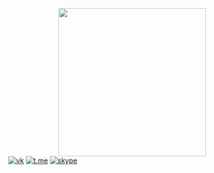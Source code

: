 <div id="header" align="center">
  <img src="https://media.giphy.com/media/L3NCw3UC3Gw36P5s4C/giphy.gif" width="300"/>
</div>
<div id="badges">
  <a href="https://vk.com/id155832073"><img src="https://img.shields.io/twitter/url?color=blue&label=%D0%B2%D0%BA%D0%BE%D0%BD%D1%82%D0%B0%D0%BA%D1%82%D0%B5&logo=vk&logoColor=white&style=plastic&url=https%3A%2F%2Fvk.com" alt="vk"/></a>
  <a href="https://t.me/Katerina_Ivankova"><img src="https://img.shields.io/twitter/url?color=blue&label=t.me&logo=telegram&logoColor=white&style=plastic&url=https%3A%2F%2Ftelegram.org" alt="t.me"/></a>
  <a href="https://join.skype.com/invite/mdxROz81VMYU"><img src="https://img.shields.io/twitter/url?color=blue&label=Skype&logo=skype&logoColor=white&style=plastic&url=https%3A%2F%2Fskype.com" alt="skype"/></a>
 </div>
